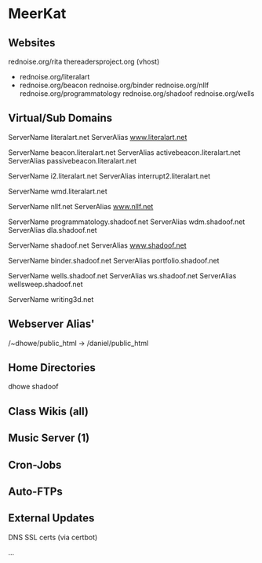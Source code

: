 # MeerKat

## Websites

rednoise.org/rita
thereadersproject.org (vhost)

- rednoise.org/literalart
- rednoise.org/beacon
rednoise.org/binder
rednoise.org/nllf
rednoise.org/programmatology
rednoise.org/shadoof
rednoise.org/wells

## Virtual/Sub Domains

ServerName literalart.net
ServerAlias www.literalart.net

ServerName beacon.literalart.net
ServerAlias activebeacon.literalart.net
ServerAlias passivebeacon.literalart.net

ServerName i2.literalart.net
ServerAlias interrupt2.literalart.net

ServerName wmd.literalart.net

ServerName nllf.net
ServerAlias www.nllf.net

ServerName programmatology.shadoof.net
ServerAlias wdm.shadoof.net
ServerAlias dla.shadoof.net

ServerName shadoof.net
ServerAlias www.shadoof.net

ServerName binder.shadoof.net
ServerAlias portfolio.shadoof.net

ServerName wells.shadoof.net
ServerAlias ws.shadoof.net
ServerAlias wellsweep.shadoof.net

ServerName writing3d.net

## Webserver Alias'

/~dhowe/public_html -> /daniel/public_html

## Home Directories
dhowe
shadoof

## Class Wikis (all)

## Music Server (1)

## Cron-Jobs

## Auto-FTPs

## External Updates
DNS
SSL certs (via certbot)

...
